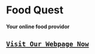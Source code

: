# Food Quest
#### Your online food providor

## [`Visit Our Webpage Now`](https://food-quest.netlify.app)